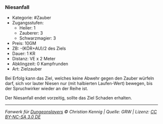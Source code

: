 ### Niesanfall

- Kategorie: #Zauber
- Zugangsstufen:
  - Heiler: 1
  - Zauberer: 3
  - Schwarzmagier: 3
- Preis: 10GM
- ZB: -(KÖR+AU)/2 des Ziels
- Dauer: 1 KR
- Distanz: VE x 2 Meter
- Abklingzeit: 0 Kampfrunden
- Art: Zielzauber

Bei Erfolg kann das Ziel, welches keine Abwehr gegen den Zauber würfeln darf, sich vor lauter Niesen nur (mit halbierten Laufen-Wert) bewegen, bis der Spruchwirker wieder an der Reihe ist.

Der Niesanfall endet vorzeitig, sollte das Ziel Schaden erhalten.

---

_Fanwerk für [Dungeonslayers](https://www.dungeonslayers.net/) © Christian Kennig | Quelle: GRW | Lizenz: [CC BY-NC-SA 3.0 DE](https://creativecommons.org/licenses/by-nc-sa/3.0/de/)_
